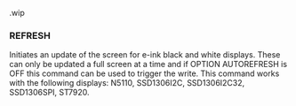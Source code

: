 .wip


### REFRESH

Initiates an update of the screen for e-ink black and white displays. These can only be updated a full screen at a time and if OPTION AUTOREFRESH is OFF this command can be used to trigger the write. This command works with the following displays: N5110, SSD1306I2C, SSD1306I2C32, SSD1306SPI, ST7920.